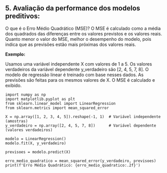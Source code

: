## 5. Avaliação da performance dos modelos preditivos:

O que é o Erro Médio Quadrático (MSE)?
O MSE é calculado como a média dos quadrados das diferenças entre os valores previstos e os valores reais.
Quanto menor o valor do MSE, melhor o desempenho do modelo, pois indica que as previsões estão mais próximas dos valores reais.

**Exemplo:**

Usamos uma variável independente X com valores de 1 a 5.
Os valores verdadeiros da variável dependente y_verdadeiro são [2, 4, 5, 7, 8].
O modelo de regressão linear é treinado com base nesses dados.
As previsões são feitas para os mesmos valores de X.
O MSE é calculado e exibido.

```phyton
import numpy as np
import matplotlib.pyplot as plt
from sklearn.linear_model import LinearRegression
from sklearn.metrics import mean_squared_error

X = np.array([1, 2, 3, 4, 5]).reshape(-1, 1)  # Variável independente (amostras)
y_verdadeiro = np.array([2, 4, 5, 7, 8])      # Variável dependente (valores verdadeiros)

modelo = LinearRegression()
modelo.fit(X, y_verdadeiro)

previsoes = modelo.predict(X)

erro_medio_quadratico = mean_squared_error(y_verdadeiro, previsoes)
print(f'Erro Médio Quadrático: {erro_medio_quadratico:.2f}')
